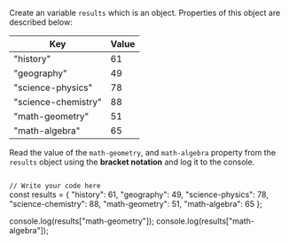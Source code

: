 Create an variable `results`
which is an object.
Properties of this object are
described below:

| Key                 | Value | 
| ------------------- | ----- |
| "history"           | 61    |
| "geography"         | 49    |
| "science-physics"   | 78    |
| "science-chemistry" | 88    |
| "math-geometry"     | 51    |
| "math-algebra"      | 65    |

Read the value of the `math-geometry`,
and `math-algebra` property
from the `results` object
using the **bracket notation**
and log it to the console.

<codeblock language="javascript" type="exercise" testMode="fixedInput">
<code>
// Write your code here
</code>
<solution>
const results = {
  "history": 61,
  "geography": 49,
  "science-physics": 78,
  "science-chemistry": 88,
  "math-geometry": 51,
  "math-algebra": 65
};

console.log(results["math-geometry"]);
console.log(results["math-algebra"]);
</solution>
</codeblock>
